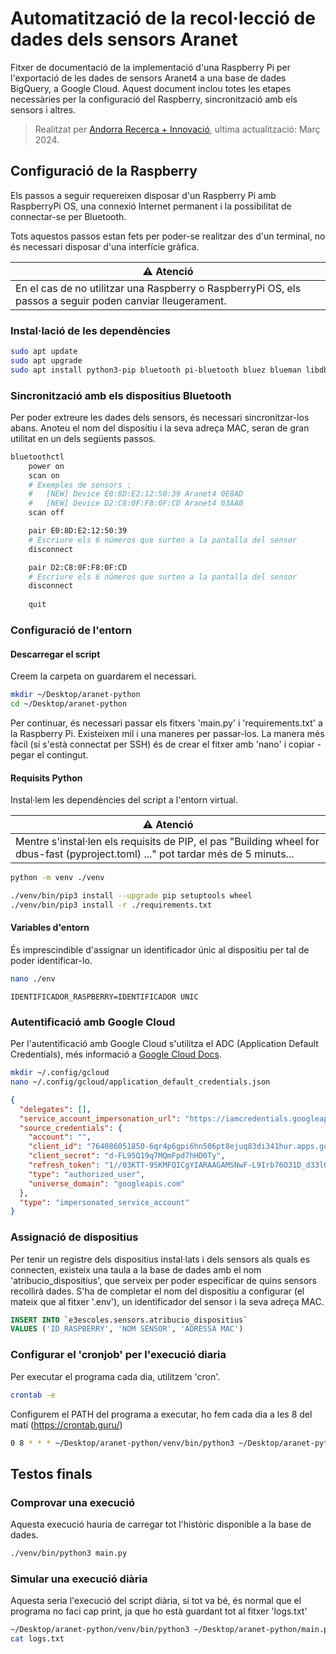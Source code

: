 # Automatització de la recol·lecció de dades dels sensors Aranet

Fitxer de documentació de la implementació d'una Raspberry Pi per l'exportació de les dades de sensors Aranet4 a una base de dades BigQuery, a Google Cloud. Aquest document inclou totes les etapes necessàries per la configuració del Raspberry, sincronització amb els sensors i altres.

> Realitzat per [Andorra Recerca + Innovació](https://ari.ad), ultima actualització: Març 2024.


## Configuració de la Raspberry

Els passos a seguir requereixen disposar d'un Raspberry Pi amb RaspberryPi OS, una connexió Internet permanent i la possibilitat de connectar-se per Bluetooth.

Tots aquestos passos estan fets per poder-se realitzar des d'un terminal, no és necessari disposar d'una interfície gràfica.

| ⚠️ Atenció  | 
|------------|
| En el cas de no utilitzar una Raspberry o RaspberryPi OS, els passos a seguir poden canviar lleugerament. |


### Instal·lació de les dependències

```bash
sudo apt update
sudo apt upgrade
sudo apt install python3-pip bluetooth pi-bluetooth bluez blueman libdbus-1-dev libdbus-glib-1-dev
```

### Sincronització amb els dispositius Bluetooth

Per poder extreure les dades dels sensors, és necessari sincronitzar-los abans. Anoteu el nom del dispositiu i la seva adreça MAC, seran de gran utilitat en un dels següents passos.

```bash
bluetoothctl
    power on
    scan on
    # Exemples de sensors :
    #   [NEW] Device E0:8D:E2:12:50:39 Aranet4 0E8AD
    #   [NEW] Device D2:C8:0F:F8:0F:CD Aranet4 03AA0
    scan off

    pair E0:8D:E2:12:50:39
    # Escriure els 6 números que surten a la pantalla del sensor
    disconnect

    pair D2:C8:0F:F8:0F:CD
    # Escriure els 6 números que surten a la pantalla del sensor
    disconnect
    
    quit
```

### Configuració de l'entorn

#### Descarregar el script

Creem la carpeta on guardarem el necessari.

```bash
mkdir ~/Desktop/aranet-python
cd ~/Desktop/aranet-python
```

Per continuar, és necessari passar els fitxers 'main.py' i 'requirements.txt' a la Raspberry Pi. Existeixen mil i una maneres per passar-los. La manera més fàcil (si s'està connectat per SSH) és de crear el fitxer amb 'nano' i copiar - pegar el contingut.


#### Requisits Python

Instal·lem les dependències del script a l'entorn virtual.

| ⚠️ Atenció  | 
|------------|
| Mentre s'instal·len els requisits de PIP, el pas "Building wheel for dbus-fast (pyproject.toml) ..." pot tardar més de 5 minuts... |

```bash
python -m venv ./venv

./venv/bin/pip3 install --upgrade pip setuptools wheel
./venv/bin/pip3 install -r ./requirements.txt
```

#### Variables d'entorn

És imprescindible d'assignar un identificador únic al dispositiu per tal de poder identificar-lo.

```bash
nano ./env
```

```env
IDENTIFICADOR_RASPBERRY=IDENTIFICADOR UNIC
```

### Autentificació amb Google Cloud

Per l'autentificació amb Google Cloud s'utilitza el ADC (Application Default Credentials), més informació a [Google Cloud Docs](https://cloud.google.com/docs/authentication/provide-credentials-adc).

```bash
mkdir ~/.config/gcloud
nano ~/.config/gcloud/application_default_credentials.json
```

```json
{
  "delegates": [],
  "service_account_impersonation_url": "https://iamcredentials.googleapis.com/v1/projects/-/serviceAccounts/raspberry-sensors-aranet@e3escoles.iam.gserviceaccount.com:generateAccessToken",
  "source_credentials": {
    "account": "",
    "client_id": "764086051850-6qr4p6gpi6hn506pt8ejuq83di341hur.apps.googleusercontent.com",
    "client_secret": "d-FL95Q19q7MQmFpd7hHD0Ty",
    "refresh_token": "1//03KTT-9SKMFQICgYIARAAGAMSNwF-L9Irb76O31D_d33lQGiXfthwNRkURZRdrNraR7MqSiy1Tzcl0RrSEBu0mLf1BF2XVdqphLA",
    "type": "authorized_user",
    "universe_domain": "googleapis.com"
  },
  "type": "impersonated_service_account"
}
```

### Assignació de dispositius

Per tenir un registre dels dispositius instal·lats i dels sensors als quals es connecten, existeix una taula a la base de dades amb el nom 'atribucio_dispositius', que serveix per poder especificar de quins sensors recollirà dades. S'ha de completar el nom del dispositiu a configurar (el mateix que al fitxer '.env'), un identificador del sensor i la seva adreça MAC.

```sql
INSERT INTO `e3escoles.sensors.atribucio_dispositius`
VALUES ('ID_RASPBERRY', 'NOM SENSOR', 'ADRESSA MAC')
```

### Configurar el 'cronjob' per l'execució diaria

Per executar el programa cada dia, utilitzem 'cron'.

```bash
crontab -e
```

Configurem el PATH del programa a executar, ho fem cada dia a les 8 del matí (https://crontab.guru/)

```bash
0 8 * * * ~/Desktop/aranet-python/venv/bin/python3 ~/Desktop/aranet-python/main.py >> ~/Desktop/aranet-python/logs.txt
```

## Testos finals

### Comprovar una execució

Aquesta execució hauria de carregar tot l'històric disponible a la base de dades.

```bash
./venv/bin/python3 main.py
```

### Simular una execució diària

Aquesta seria l'execució del script diària, si tot va bé, és normal que el programa no faci cap print, ja que ho està guardant tot al fitxer 'logs.txt'

```bash
~/Desktop/aranet-python/venv/bin/python3 ~/Desktop/aranet-python/main.py >> ~/Desktop/aranet-python/logs.txt
cat logs.txt
```